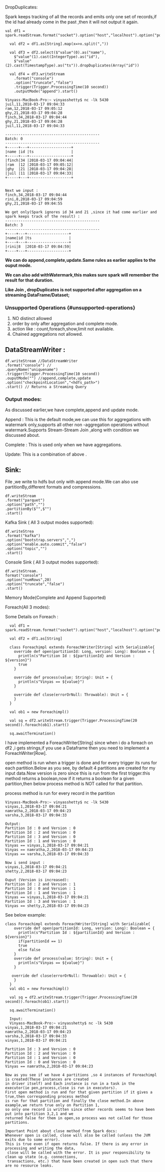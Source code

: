 DropDuplicates:

Spark keeps tracking of all the records and emits only one set of records,if the id had already come in the past ,then it will not output it again.

```
val df1 = spark.readStream.format("socket").option("host","localhost").option("port",5430).load()

  val df2 = df1.as[String].map(x=>x.split(","))

  val df3 = df2.select($"value"(0).as("name"),
    $"value"(1).cast(IntegerType).as("id"),
    $"value"(2).cast(TimestampType).as("ts")).dropDuplicates(Array("id"))

  val df4 = df3.writeStream
    .format("console")
    .option("truncate","false")
    .trigger(Trigger.ProcessingTime(10 second))
    .outputMode("append").start()
```

```
Vinyass-MacBook-Pro:~ vinyasshetty$ nc -lk 5430
juil,11,2018-03-17 09:04:33
ram,12,2018-03-17 09:05:12
ghy,21,2018-03-17 09:04:28
finch,34,2018-03-17 09:04:44
ghy,21,2018-03-17 09:04:28
juil,11,2018-03-17 09:04:33

-------------------------------------------
Batch: 0
-------------------------------------------
+-----+---+-------------------+
|name |id |ts                 |
+-----+---+-------------------+
|finch|34 |2018-03-17 09:04:44|
|ram  |12 |2018-03-17 09:05:12|
|ghy  |21 |2018-03-17 09:04:28|
|juil |11 |2018-03-17 09:04:33|
+-----+---+-------------------+


Next we input :
finch,34,2018-03-17 09:04:44
rini,8,2018-03-17 09:04:59
ghy,21,2018-03-17 09:04:55

We get only(Spark ignores id 34 and 21 ,since it had come earlier and spark keeps track of the result) :
-------------------------------------------
Batch: 3
-------------------------------------------
+----+---+-------------------+
|name|id |ts                 |
+----+---+-------------------+
|rini|8  |2018-03-17 09:04:59|
+----+---+-------------------+
```

**We can do append,complete,update.Same rules as earlier applies to the ouput mode.**

**We can also add withWatermark,this makes sure spark will remember the result for  that duration.**

**Like Join , dropDuplicates is not supported after aggregation on a streaming DataFrame/Dataset;**

### Unsupported Operations {#unsupported-operations}

1. NO distinct allowed
2. order by only after aggregation and  complete mode.
3. action like : count,foreach,show,limit not available.
4. Chained aggregations not allowed.

## DataStreamWriter :

```
df.writeStream //DataStreamWriter
.format("console") //
.queryName("uniquename")
.trigger(Trigger.ProcessingTime(10 second))
.ouputMode("") //append,complete,update
.option("checkpointLocation","<hdfs_path>")
.start() // Returns a Streaming Query
```

### Output modes:

As discussed earlier,we have complete,append and update mode.

Append : This is the default mode,we can use this for aggregations with watermark only,supports all other non -aggregation operations without watermark.Supports Stream-Stream Join ,along with condition we discussed about.

Complete : This is used only when we have aggregations.

Update: This is a combination of above .

## Sink:

File ,we write to hdfs but only with append mode.We can also use partitionBy,different formats and compressions.

```
df.writeStream
.format("parquet")
.option("path","")
.partitionBy($"",$"")
.start()
```

Kafka Sink \( All 3 output modes supported\):

```
df.writeStrea
.format("kafka")
.option("bootstrap.servers",",")
.option("enable.auto.commit","false")
.option("topic","")
.start()
```

Console Sink \( All 3 output modes supported\):

```
df.writeStream.
format("console")
.option("numRows",20)
.option("truncate","false")
.start()
```

Memory Mode\(Complete and Append Supported\)

Foreach\(All 3 modes\):

Some Details on Foreach :

```
  val df1 = spark.readStream.format("socket").option("host","localhost").option("port",5430).load()

  val df2 = df1.as[String]

  class Foreachimpl extends ForeachWriter[String] with Serializable{
    override def open(partitionId: Long, version: Long): Boolean = {
      println(s"Partition Id : ${partitionId} and Version : ${version}")
      true
    }

    override def process(value: String): Unit = {
      println(s"Vinyas == ${value}")
    }

    override def close(errorOrNull: Throwable): Unit = {
    }
  }

  val ob1 = new Foreachimpl()

  val sq = df2.writeStream.trigger(Trigger.ProcessingTime(20 second)).foreach(ob1).start()

  sq.awaitTermination()
```

I have implemented a ForeachWriter\[String\] since when i do a foreach on df2 ,i gets strings,if you use a Dataframe then you need to implement a ForeachWriter\[Row\].

open method is run when a trigger  is done and for every trigger its runs for each partition.Below as you see, by default 4 partitions are created for my input data.Now version is zero since this is run from the first trigger.this method returns a boolean,now if it returns a boolean for a given partition,then below process method is NOT called for that partition.

process method is run for every record in the partition

```
Vinyass-MacBook-Pro:~ vinyasshetty$ nc -lk 5430
vinyas,1,2018-03-17 09:04:21
namratha,2,2018-03-17 09:04:23
varsha,3,2018-03-17 09:04:33

Output:
Partition Id : 0 and Version : 0
Partition Id : 2 and Version : 0
Partition Id : 3 and Version : 0
Partition Id : 1 and Version : 0
Vinyas == vinyas,1,2018-03-17 09:04:21
Vinyas == namratha,2,2018-03-17 09:04:23
Vinyas == varsha,3,2018-03-17 09:04:33

Now i send input :
vinyas,1,2018-03-17 09:04:21
shetty,2,2018-03-17 09:04:23

Ouput (Version is increased):
Partition Id : 2 and Version : 1
Partition Id : 0 and Version : 1
Partition Id : 1 and Version : 1
Vinyas == vinyas,1,2018-03-17 09:04:21
Partition Id : 3 and Version : 1
Vinyas == shetty,2,2018-03-17 09:04:23
```

See below example:

```
class Foreachimpl extends ForeachWriter[String] with Serializable{
    override def open(partitionId: Long, version: Long): Boolean = {
      println(s"Partition Id : ${partitionId} and Version : ${version}")
      if(partitionId == 1)
      true
      else false
    }
    override def process(value: String): Unit = {
      println(s"Vinyas == ${value}")
    }

   override def close(errorOrNull: Throwable): Unit = {
    }
  }
  val ob1 = new Foreachimpl()

  val sq = df2.writeStream.trigger(Trigger.ProcessingTime(20 second)).foreach(ob1).start()

  sq.awaitTermination()

  Input:
  Vinyass-MacBook-Pro:~ vinyasshetty$ nc -lk 5430
vinyas,1,2018-03-17 09:04:21
namratha,2,2018-03-17 09:04:23
varsha,3,2018-03-17 09:04:33
vinyas,1,2018-03-17 09:04:21

Partition Id : 3 and Version : 0
Partition Id : 2 and Version : 0
Partition Id : 1 and Version : 0
Partition Id : 0 and Version : 0
Vinyas == namratha,2,2018-03-17 09:04:23

Now as you see if we have 4 partitions ,so 4 instances of Foreachimpl is created(These instances are created
in driver itself) and Each instance is run in a task in the executor(ie pen,process,close is run in executors).
First open method is run and for that given partition if it gives a true,then corresponding process method 
is run for that partition and finally the close method.In above example,we return true only on Partition 1,
so only one record is written since other records seems to have been put into partition 3,2,1 and we 
returned false for them in open,so process was not called for those partitions.

Important Point about close method from Spark docs:
Whenever open is called, close will also be called (unless the JVM exits due to some error). 
This is true even if open returns false. If there is any error in processing and writing the data,
 close will be called with the error. It is your responsibility to clean up state (e.g. connections, 
 transactions, etc.) that have been created in open such that there are no resource leaks.

```



